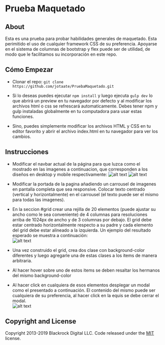 # Prueba Maquetado

## About

Esta es una prueba para probar habilidades generales de maquetado. Esta perimitido el uso de cualquier framework CSS de su preferencia. Apoyarse en el sistema de columnas de bootstrap y flex puede ser de utilidad, de modo que le facilitamos su incorporación en este repo.

## Cómo Empezar

- Clonar el repo: `git clone https://github.com/jotaate/PruebaMaquetado.git`

- Si lo deseas puedes ejecutar `npm install` y luego ejecuta `gulp dev` lo que abrirá un preview en tu navegador por defecto y al modificar los archivos html o css se refrescará automaticamente. Debes tener npm y gulp instaladas globalmente en tu computadora para usar estas funciones.

- Sino, puedes simplemente modificar los archivos HTML y CSS en tu editor favorito y abrir el archivo index.html en tu navegador para ver los cambios.

## Instrucciones

- Modificar el navbar actual de la página para que luzca como el mostrado en las imagenes a continuacion, que corresponden a los diseños en desktop y mobile respectivamente:
![alt text](https://raw.githubusercontent.com/jotaate/PruebaMaquetado/master/images/nav.png)
![alt text](https://raw.githubusercontent.com/jotaate/PruebaMaquetado/master/images/nav%20mobile.png)

- Modificar la portada de la pagina añadiendo un carrousel de imagenes en pantalla completa que sea responsive. Colocar texto centrado (vertical y horizontalmente) en el carrousel (el texto puede ser el mismo para todas las imagenes).

- En la seccion #grid crear una rejilla de 20 elementos (puede ajustar su ancho como le sea conveniente) de 4 columnas para resoluciones arriba de 1024px de ancho y de 3 columnas por debajo. El grid debe estar centrado horizontalmente respecto a su padre y cada elemento del grid debe estar alineado a la izquierda. Un ejemplo del resultado esperado se muestra a continuación: <br/> ![alt text](https://raw.githubusercontent.com/jotaate/PruebaMaquetado/master/images/grid.png)

- Una vez construido el grid, crea dos clase con background-color diferentes y luego agregarle una de estas clases a los items de manera arbitraria.

- Al hacer hover sobre uno de estos items se deben resaltar los hermanos del mismo background-color

- Al hacer click en cualquiera de esos elementos desplegar un modal como el presentado a continuación. El contenido del mismo puede ser cualquiera de su preferencia, al hacer click en la equis se debe cerrar el modal. <br/> ![alt text](https://raw.githubusercontent.com/jotaate/PruebaMaquetado/master/images/modal.png)

## Copyright and License

Copyright 2013-2019 Blackrock Digital LLC. Code released under the [MIT](https://github.com/BlackrockDigital/startbootstrap-scrolling-nav/blob/gh-pages/LICENSE) license.
